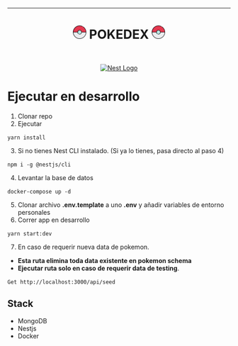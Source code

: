 <hr>
<h1 align="center"><img src="./src/assets/images/pokemon.png" width="30" alt="Poke Logo" /> POKEDEX <img src="./src/assets/images/pokemon.png" width="30" alt="Poke Logo" /></h1>
<br>
<p align="center">
  <a href="http://nestjs.com/" target="blank"><img src="https://nestjs.com/img/logo-small.svg" width="100" alt="Nest Logo" /></a>
</p>

# Ejecutar en desarrollo

1. Clonar repo
2. Ejecutar 
```
yarn install
```
3. Si no tienes Nest CLI instalado. (Si ya lo tienes, pasa directo al paso 4)
```
npm i -g @nestjs/cli
```
4. Levantar la base de datos
```
docker-compose up -d
```
5. Clonar archivo __.env.template__ a uno __.env__ y añadir variables de entorno personales
6. Correr app en desarrollo
```
yarn start:dev
```
7. En caso de requerir nueva data de pokemon.
  - __Esta ruta elimina toda data existente en pokemon schema__
  - __Ejecutar ruta solo en caso de requerir data de testing__.
```
Get http://localhost:3000/api/seed
```

## Stack
* MongoDB
* Nestjs
* Docker